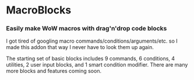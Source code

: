 # MacroBlocks
### Easily make WoW macros with drag'n'drop code blocks

I got tired of googling macro commands/conditions/arguments/etc. so I made this addon that way I never have to look them up again.

The starting set of basic blocks includes 9 commands, 6 conditions, 4 utilities, 2 user input blocks, and 1 smart condition modifier. There are many more blocks and features coming soon.
